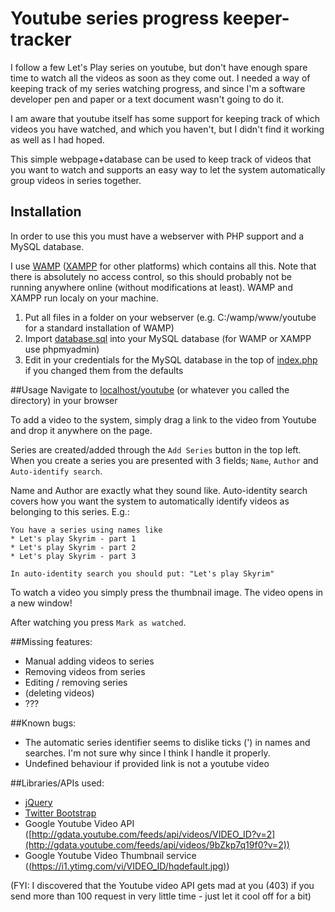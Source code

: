 Youtube series progress keeper-tracker
===============================================
I follow a few Let's Play series on youtube, but don't have enough spare time 
to watch all the videos as soon as they come out. I needed a way of keeping track
of my series watching progress, and since I'm a software developer pen and paper
or a text document wasn't going to do it.

I am aware that youtube itself has some support for keeping track of which videos you
have watched, and which you haven't, but I didn't find it working as well as I had hoped.

This simple webpage+database can be used to keep track of videos that you want to watch
and supports an easy way to let the system automatically group videos in series together.

## Installation
In order to use this you must have a webserver with PHP support and a MySQL database.

I use [WAMP](http://www.wampserver.com/en/) ([XAMPP](http://www.apachefriends.org/en/xampp.html) for other platforms) which contains all this.
Note that there is absolutely no access control, so this should probably not be running anywhere online (without modifications at least). WAMP and XAMPP run localy on your machine.

1. Put all files in a folder on your webserver (e.g. C:/wamp/www/youtube for a standard installation of WAMP)
2. Import [database.sql](./database.sql) into your MySQL database (for WAMP or XAMPP use phpmyadmin)
3. Edit in your credentials for the MySQL database in the top of [index.php](./index.php) if you changed them from the defaults

##Usage
Navigate to [localhost/youtube](http://localhost/youtube) (or whatever you called the directory) in your browser

To add a video to the system, simply drag a link to the video from Youtube and drop it anywhere on the page.

Series are created/added through the `Add Series` button in the top left. When you create a series you are presented with 3 fields;
`Name`, `Author` and `Auto-identify search`.

Name and Author are exactly what they sound like. Auto-identity search covers how you want 
the system to automatically identify videos as belonging to this series. E.g.:

```
You have a series using names like
* Let's play Skyrim - part 1
* Let's play Skyrim - part 2
* Let's play Skyrim - part 3

In auto-identity search you should put: "Let's play Skyrim"
```

To watch a video you simply press the thumbnail image. The video opens in a new window!

After watching you press `Mark as watched`.

##Missing features:

* Manual adding videos to series
* Removing videos from series
* Editing / removing series
* (deleting videos)
* ???

##Known bugs:

* The automatic series identifier seems to dislike ticks (') in names and searches. I'm not sure why since I think I handle it properly.
* Undefined behaviour if provided link is not a youtube video

##Libraries/APIs used:

* [jQuery](http://jquery.com/)
* [Twitter Bootstrap](http://getbootstrap.com/)
* Google Youtube Video API ([http://gdata.youtube.com/feeds/api/videos/VIDEO_ID?v=2](http://gdata.youtube.com/feeds/api/videos/9bZkp7q19f0?v=2))
* Google Youtube Video Thumbnail service ([(https://i1.ytimg.com/vi/VIDEO_ID/hqdefault.jpg)](https://i1.ytimg.com/vi/9bZkp7q19f0/hqdefault.jpg))

(FYI: I discovered that the Youtube video API gets mad at you (403) if you send more than 100 request in very little time - just let it cool off for a bit)


